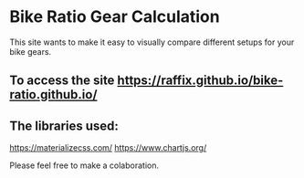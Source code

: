 # Bike Ratio Gear Calculation
This site wants to make it easy to visually compare different setups for your bike gears.

## To access the site https://raffix.github.io/bike-ratio.github.io/

## The libraries used:
https://materializecss.com/
https://www.chartjs.org/



Please feel free to make a colaboration.
